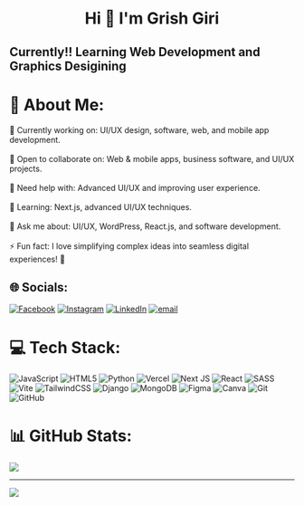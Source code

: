 <h1 align="center">Hi 👋 I'm Grish Giri</h1>

Currently!! Learning Web Development and Graphics Desigining
------------------------------------------------------------

# 💫 About Me:
🔭 Currently working on: UI/UX design, software, web, and mobile app development.<br><br>👯 Open to collaborate on: Web & mobile apps, business software, and UI/UX projects.<br><br>🤝 Need help with: Advanced UI/UX and improving user experience.<br><br>🌱 Learning: Next.js, advanced UI/UX techniques.<br><br>💬 Ask me about: UI/UX, WordPress, React.js, and software development.<br><br>⚡ Fun fact: I love simplifying complex ideas into seamless digital experiences! 🚀


## 🌐 Socials:
[![Facebook](https://img.shields.io/badge/Facebook-%231877F2.svg?logo=Facebook&logoColor=white)](https://facebook.com/https://www.facebook.com/people/Grish-Giri/pfbid0nWoJad3L7jhPRBTmyspGDyEYRMRHsqSPg6eve6xPb6a1VxrzF4bMQyhHz32To9uAl/) [![Instagram](https://img.shields.io/badge/Instagram-%23E4405F.svg?logo=Instagram&logoColor=white)](https://instagram.com/https://www.instagram.com/grish__giri/) [![LinkedIn](https://img.shields.io/badge/LinkedIn-%230077B5.svg?logo=linkedin&logoColor=white)](https://linkedin.com/in/https://www.linkedin.com/in/grish-giri/) [![email](https://img.shields.io/badge/Email-D14836?logo=gmail&logoColor=white)](mailto:skullwhite44@gmail.com) 

# 💻 Tech Stack:
![JavaScript](https://img.shields.io/badge/javascript-%23323330.svg?style=for-the-badge&logo=javascript&logoColor=%23F7DF1E) ![HTML5](https://img.shields.io/badge/html5-%23E34F26.svg?style=for-the-badge&logo=html5&logoColor=white) ![Python](https://img.shields.io/badge/python-3670A0?style=for-the-badge&logo=python&logoColor=ffdd54) ![Vercel](https://img.shields.io/badge/vercel-%23000000.svg?style=for-the-badge&logo=vercel&logoColor=white) ![Next JS](https://img.shields.io/badge/Next-black?style=for-the-badge&logo=next.js&logoColor=white) ![React](https://img.shields.io/badge/react-%2320232a.svg?style=for-the-badge&logo=react&logoColor=%2361DAFB) ![SASS](https://img.shields.io/badge/SASS-hotpink.svg?style=for-the-badge&logo=SASS&logoColor=white) ![Vite](https://img.shields.io/badge/vite-%23646CFF.svg?style=for-the-badge&logo=vite&logoColor=white) ![TailwindCSS](https://img.shields.io/badge/tailwindcss-%2338B2AC.svg?style=for-the-badge&logo=tailwind-css&logoColor=white) ![Django](https://img.shields.io/badge/django-%23092E20.svg?style=for-the-badge&logo=django&logoColor=white) ![MongoDB](https://img.shields.io/badge/MongoDB-%234ea94b.svg?style=for-the-badge&logo=mongodb&logoColor=white) ![Figma](https://img.shields.io/badge/figma-%23F24E1E.svg?style=for-the-badge&logo=figma&logoColor=white) ![Canva](https://img.shields.io/badge/Canva-%2300C4CC.svg?style=for-the-badge&logo=Canva&logoColor=white) ![Git](https://img.shields.io/badge/git-%23F05033.svg?style=for-the-badge&logo=git&logoColor=white) ![GitHub](https://img.shields.io/badge/github-%23121011.svg?style=for-the-badge&logo=github&logoColor=white)
# 📊 GitHub Stats:
![](https://github-readme-stats.vercel.app/api/top-langs/?username=GrishGiri&theme=dark&hide_border=false&include_all_commits=false&count_private=false&layout=compact)

---
[![](https://visitcount.itsvg.in/api?id=GrishGiri&icon=0&color=0)](https://visitcount.itsvg.in)
